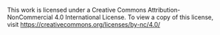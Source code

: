 This work is licensed under a Creative Commons Attribution-NonCommercial 4.0 International License.
To view a copy of this license, visit https://creativecommons.org/licenses/by-nc/4.0/
